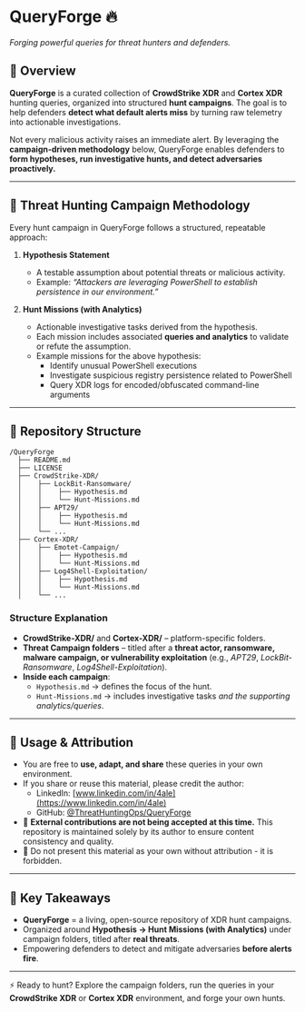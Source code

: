 # QueryForge 🔥
*Forging powerful queries for threat hunters and defenders.*  

## 📖 Overview  
**QueryForge** is a curated collection of **CrowdStrike XDR** and **Cortex XDR** hunting queries, organized into structured **hunt campaigns**. The goal is to help defenders **detect what default alerts miss** by turning raw telemetry into actionable investigations.  

Not every malicious activity raises an immediate alert. By leveraging the **campaign-driven methodology** below, QueryForge enables defenders to **form hypotheses, run investigative hunts, and detect adversaries proactively.**

---

## 🎯 Threat Hunting Campaign Methodology  
Every hunt campaign in QueryForge follows a structured, repeatable approach:

1. **Hypothesis Statement**  
   - A testable assumption about potential threats or malicious activity.  
   - Example: *“Attackers are leveraging PowerShell to establish persistence in our environment.”*

2. **Hunt Missions (with Analytics)**  
   - Actionable investigative tasks derived from the hypothesis.  
   - Each mission includes associated **queries and analytics** to validate or refute the assumption.  
   - Example missions for the above hypothesis:  
     - Identify unusual PowerShell executions  
     - Investigate suspicious registry persistence related to PowerShell  
     - Query XDR logs for encoded/obfuscated command-line arguments  

---

## 📂 Repository Structure  

```
/QueryForge
  ├── README.md
  ├── LICENSE
  ├── CrowdStrike-XDR/
  │    ├── LockBit-Ransomware/
  │    │    ├── Hypothesis.md
  │    │    └── Hunt-Missions.md
  │    ├── APT29/
  │    │    ├── Hypothesis.md
  │    │    └── Hunt-Missions.md
  │    └── ...
  ├── Cortex-XDR/
  │    ├── Emotet-Campaign/
  │    │    ├── Hypothesis.md
  │    │    └── Hunt-Missions.md
  │    ├── Log4Shell-Exploitation/
  │    │    ├── Hypothesis.md
  │    │    └── Hunt-Missions.md
  │    └── ...
```

### Structure Explanation
- **CrowdStrike-XDR/** and **Cortex-XDR/** – platform-specific folders.  
- **Threat Campaign folders** – titled after a **threat actor, ransomware, malware campaign, or vulnerability exploitation** (e.g., *APT29*, *LockBit-Ransomware*, *Log4Shell-Exploitation*).  
- **Inside each campaign**:  
  - `Hypothesis.md` → defines the focus of the hunt.  
  - `Hunt-Missions.md` → includes investigative tasks *and the supporting analytics/queries*.  

---

## 📢 Usage & Attribution  
- You are free to **use, adapt, and share** these queries in your own environment.  
- If you share or reuse this material, please credit the author:  
  - LinkedIn: [www.linkedin.com/in/4ale](https://www.linkedin.com/in/4ale)  
  - GitHub: [@ThreatHuntingOps/QueryForge](https://github.com/ThreatHuntingOps/QueryForge)  
- 🚫 **External contributions are not being accepted at this time.** This repository is maintained solely by its author to ensure content consistency and quality.  
- 🚫 Do not present this material as your own without attribution - it is forbidden.  

---

## 🔑 Key Takeaways  
- **QueryForge** = a living, open-source repository of XDR hunt campaigns.  
- Organized around **Hypothesis → Hunt Missions (with Analytics)** under campaign folders, titled after **real threats**.  
- Empowering defenders to detect and mitigate adversaries **before alerts fire**.  

---

⚡ Ready to hunt? Explore the campaign folders, run the queries in your **CrowdStrike XDR** or **Cortex XDR** environment, and forge your own hunts.  
